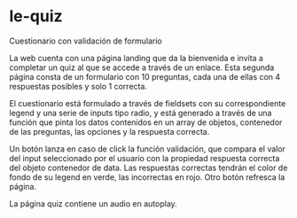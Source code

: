 # le-quiz
Cuestionario con validación de formulario

La web cuenta con una página landing que da la bienvenida e invita a completar un quiz al que se accede a través de un enlace.
Esta segunda página consta de un formulario con 10 preguntas, cada una de ellas con 4 respuestas posibles y solo 1 correcta.

El cuestionario está formulado a través de fieldsets con su correspondiente legend y una serie de inputs tipo radio, y está generado a través de una función que pinta los datos contenidos en un array de objetos, contenedor de las preguntas, las opciones y la respuesta correcta.

Un botón lanza en caso de click la función validación, que compara el valor del input seleccionado por el usuario con la propiedad respuesta correcta del objeto contenedor de data. Las respuestas correctas tendrán el color de fondo de su legend en verde, las incorrectas en rojo. Otro botón refresca la página.

La página quiz contiene un audio en autoplay.
